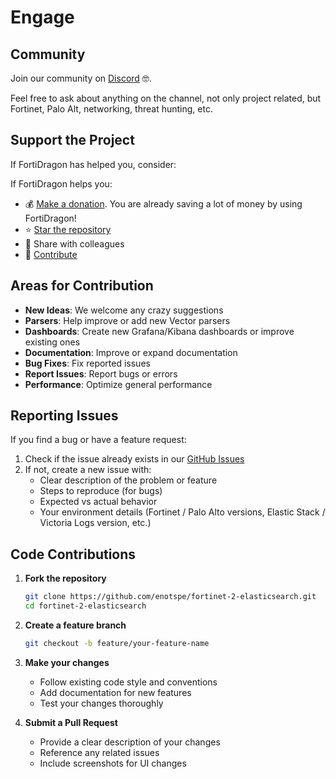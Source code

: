 # Engage

## Community

Join our community on [Discord](https://discord.gg/9qn4enV) 🤓.

Feel free to ask about anything on the channel, not only project related, but Fortinet, Palo Alt, networking, threat hunting, etc.

## Support the Project

If FortiDragon has helped you, consider:

If FortiDragon helps you:

- 💰 [Make a donation](https://www.paypal.com/paypalme/fortidragon). You are already saving a lot of money by using FortiDragon!
- ⭐ [Star the repository](https://github.com/enotspe/fortinet-2-elasticsearch)
- 📢 Share with colleagues
- 🤝 [Contribute](#areas-for-contribution)


## Areas for Contribution

- **New Ideas**: We welcome any crazy suggestions
- **Parsers**: Help improve or add new Vector parsers
- **Dashboards**: Create new Grafana/Kibana dashboards or improve existing ones
- **Documentation**: Improve or expand documentation
- **Bug Fixes**: Fix reported issues
- **Report Issues**: Report bugs or errors
- **Performance**: Optimize general performance

## Reporting Issues

If you find a bug or have a feature request:

1. Check if the issue already exists in our [GitHub Issues](https://github.com/enotspe/fortinet-2-elasticsearch/issues)
2. If not, create a new issue with:
   - Clear description of the problem or feature
   - Steps to reproduce (for bugs)
   - Expected vs actual behavior
   - Your environment details (Fortinet / Palo Alto versions, Elastic Stack / Victoria Logs version, etc.)

## Code Contributions

1. **Fork the repository**
   ```bash
   git clone https://github.com/enotspe/fortinet-2-elasticsearch.git
   cd fortinet-2-elasticsearch
   ```

2. **Create a feature branch**
   ```bash
   git checkout -b feature/your-feature-name
   ```

3. **Make your changes**
    - Follow existing code style and conventions
    - Add documentation for new features
    - Test your changes thoroughly

4. **Submit a Pull Request**
    - Provide a clear description of your changes
    - Reference any related issues
    - Include screenshots for UI changes



